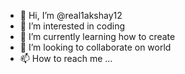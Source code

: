 - 👋 Hi, I’m @real1akshay12
- 👀 I’m interested in coding
- 🌱 I’m currently learning how to create
- 💞️ I’m looking to collaborate on world
- 📫 How to reach me ...

<!---
real1akshay12/real1akshay12 is a ✨ special ✨ repository because its `README.md` (this file) appears on your GitHub profile.
You can click the Preview link to take a look at your changes.
--->
